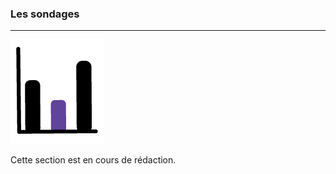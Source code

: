### Les sondages
---

![](images/ressources/Pack1_color1_claroline_survey.png)


Cette section est en cours de rédaction.